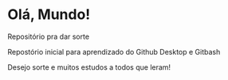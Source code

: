 # Olá, Mundo!
 Repositório pra dar sorte

 Repostório inicial para aprendizado do Github Desktop e Gitbash
 
 Desejo sorte e muitos estudos a todos que leram!
